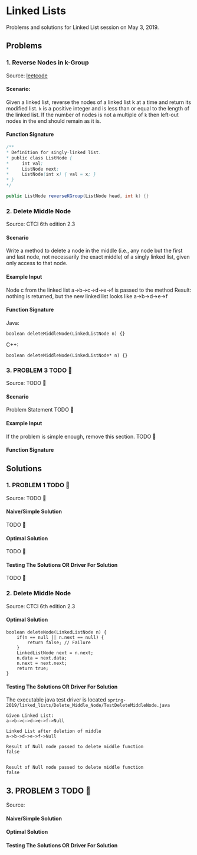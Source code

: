 # Linked Lists

Problems and solutions for Linked List session on May 3, 2019.

## Problems

### 1. Reverse Nodes in k-Group

Source: [leetcode](https://leetcode.com/problems/reverse-nodes-in-k-group/)

#### Scenario:

Given a linked list, reverse the nodes of a linked list k at a time and return its modified list.
`k` is a positive integer and is less than or equal to the length of the linked list. If the number of nodes is not a multiple of `k`  then left-out nodes in the end should remain as it is.

#### Function Signature

```java
/**
* Definition for singly-linked list.
* public class ListNode {
*     int val;
*     ListNode next;
*     ListNode(int x) { val = x; }
* }
*/

public ListNode reverseKGroup(ListNode head, int k) {}
```

### 2. Delete Middle Node

Source: CTCI 6th edition 2.3

#### Scenario

Write a method to delete a node in the middle (i.e., any node but the first and last node,
not necessarily the exact middle) of a singly linked list, given only access to that node.

#### Example Input

Node c from the linked list a->b->c->d->e->f is passed to the method
Result: nothing is returned, but the new linked list looks like a->b->d->e->f

#### Function Signature

Java:
```
boolean deleteMiddleNode(LinkedListNode n) {}
```

C++:

```
boolean deleteMiddleNode(LinkedListNode* n) {}
```

### 3. PROBLEM 3 TODO :bug:

Source: TODO :bug:

#### Scenario

Problem Statement TODO :bug:

#### Example Input

If the problem is simple enough, remove this section. TODO :bug:

#### Function Signature


## Solutions

### 1. PROBLEM 1 TODO :bug:

Source: TODO :bug:

#### Naive/Simple Solution

TODO :bug:

#### Optimal Solution

TODO :bug:

#### Testing The Solutions OR Driver For Solution

TODO :bug:

### 2. Delete Middle Node

Source: CTCI 6th edition 2.3

#### Optimal Solution

```
boolean deleteNode(LinkedListNode n) {
    if(n == null || n.next == null) {
        return false; // Failure
    }
    LinkedListNode next = n.next;
    n.data = next.data;
    n.next = next.next;
    return true;
}
```

#### Testing The Solutions OR Driver For Solution
The executable java test driver is located `spring-2019/linked_lists/Delete_Middle_Node/TestDeleteMiddleNode.java`

```
Given Linked List:
a->b->c->d->e->f->Null

Linked List after deletion of middle
a->b->d->e->f->Null

Result of Null node passed to delete middle function
false


Result of Null node passed to delete middle function
false
```

## 3. PROBLEM 3 TODO :bug:

Source: 

#### Naive/Simple Solution 



#### Optimal Solution


#### Testing The Solutions OR Driver For Solution



